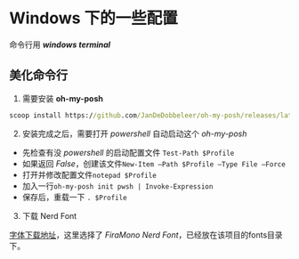 # Windows 下的一些配置

命令行用 ***windows terminal***

## 美化命令行

1. 需要安装 **oh-my-posh**

```cmd
scoop install https://github.com/JanDeDobbeleer/oh-my-posh/releases/latest/download/oh-my-posh.json
```

2. 安装完成之后，需要打开 *powershell* 自动启动这个 *oh-my-posh*

- 先检查有没 *powershell* 的启动配置文件 ```Test-Path $Profile```
- 如果返回 *False*，创建该文件```New-Item –Path $Profile –Type File –Force```
- 打开并修改配置文件```notepad $Profile```
- 加入一行```oh-my-posh init pwsh | Invoke-Expression```
- 保存后，重载一下 ```. $Profile```

3. 下载 Nerd Font

[字体下载地址](https://www.nerdfonts.com/font-downloads)，这里选择了 *FiraMono Nerd Font*，已经放在该项目的fonts目录下。
